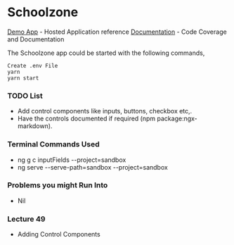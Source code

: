 # Schoolzone

[Demo App](https://www.master.sz.jsworkbench.com/) - Hosted Application reference
[Documentation](https://udemylectures.gitlab.io/schoolzone/) - Code Coverage and Documentation

The Schoolzone app could be started with the following commands,

    Create .env File
    yarn
    yarn start

### TODO List

- Add control components like inputs, buttons, checkbox etc,.
- Have the controls documented if required (npm package:ngx-markdown).

### Terminal Commands Used

- ng g c inputFields --project=sandbox
- ng serve --serve-path=sandbox --project=sandbox

### Problems you might Run Into

- Nil

### Lecture 49

- Adding Control Components

